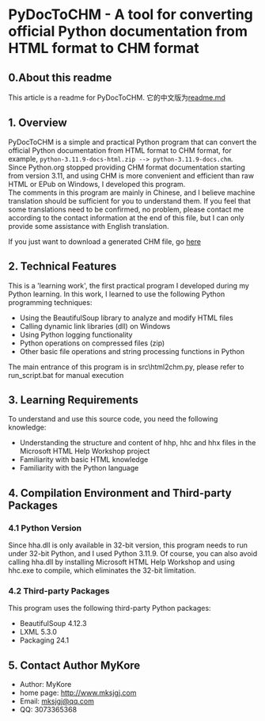 # PyDocToCHM - A tool for converting official Python documentation from HTML format to CHM format

## 0.About this readme
This article is a readme for PyDocToCHM. 它的中文版为[readme.md](readme.md)

## 1. Overview

PyDocToCHM is a simple and practical Python program that can convert the official Python documentation from HTML format to CHM format, for example, `python-3.11.9-docs-html.zip --> python-3.11.9-docs.chm`.   
Since Python.org stopped providing CHM format documentation starting from version 3.11, and using CHM is more convenient and efficient than raw HTML or EPub on Windows, I developed this program.  
The comments in this program are mainly in Chinese, and I believe machine translation should be sufficient for you to understand them. If you feel that some translations need to be confirmed, no problem, please contact me according to the contact information at the end of this file, but I can only provide some assistance with English translation.  
  
If you just want to download a generated CHM file, go [here](../../../Python-Doc-in-CHM)

## 2. Technical Features

This is a 'learning work', the first practical program I developed during my Python learning. In this work, I learned to use the following Python programming techniques:  
- Using the BeautifulSoup library to analyze and modify HTML files
- Calling dynamic link libraries (dll) on Windows
- Using Python logging functionality
- Python operations on compressed files (zip)
- Other basic file operations and string processing functions in Python  

The main entrance of this program is in src\html2chm.py, please refer to run_script.bat for manual execution

## 3. Learning Requirements

To understand and use this source code, you need the following knowledge:
- Understanding the structure and content of hhp, hhc and hhx files in the Microsoft HTML Help Workshop project
- Familiarity with basic HTML knowledge
- Familiarity with the Python language

## 4. Compilation Environment and Third-party Packages

### 4.1 Python Version

Since hha.dll is only available in 32-bit version, this program needs to run under 32-bit Python, and I used Python 3.11.9. Of course, you can also avoid calling hha.dll by installing Microsoft HTML Help Workshop and using hhc.exe to compile, which eliminates the 32-bit limitation.

### 4.2 Third-party Packages

This program uses the following third-party Python packages:

- BeautifulSoup 4.12.3
- LXML 5.3.0
- Packaging 24.1

## 5. Contact Author MyKore
- Author: MyKore  
- home page: http://www.mksjgj.com  
- Email: mksjgj@qq.com  
- QQ: 3073365368
